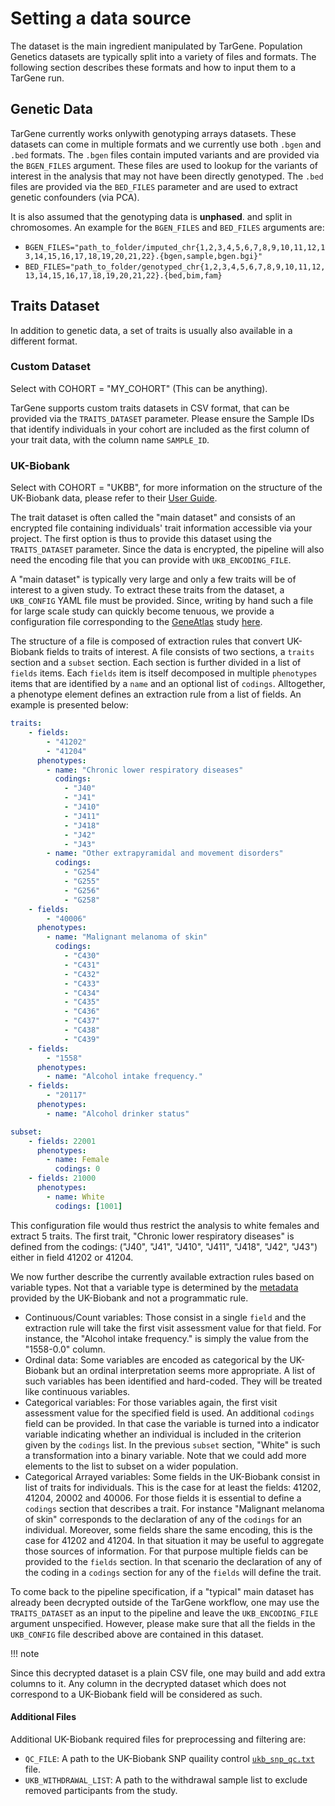 # Setting a data source

The dataset is the main ingredient manipulated by TarGene. Population Genetics datasets are typically split into a variety of files and formats. The following section describes these formats and how to input them to a TarGene run.

## Genetic Data

TarGene currently works onlywith genotyping arrays datasets. These datasets can come in multiple formats and we currently use both `.bgen` and `.bed` formats. The `.bgen` files contain imputed variants and are provided via the `BGEN_FILES` argument. These files are used to lookup for the variants of interest in the analysis that may not have been directly genotyped. The `.bed` files are provided via the `BED_FILES` parameter and are used to extract genetic confounders (via PCA). 

It is also assumed that the genotyping data is **unphased**. and split in chromosomes. An example for the `BGEN_FILES` and `BED_FILES` arguments are:

- `BGEN_FILES="path_to_folder/imputed_chr{1,2,3,4,5,6,7,8,9,10,11,12,13,14,15,16,17,18,19,20,21,22}.{bgen,sample,bgen.bgi}"` 
- `BED_FILES="path_to_folder/genotyped_chr{1,2,3,4,5,6,7,8,9,10,11,12,13,14,15,16,17,18,19,20,21,22}.{bed,bim,fam}`

## Traits Dataset

In addition to genetic data, a set of traits is usually also available in a different format.

### Custom Dataset

Select with COHORT = "MY_COHORT" (This can be anything).

TarGene supports custom traits datasets in CSV format, that can be provided via the `TRAITS_DATASET` parameter. Please ensure the Sample IDs that identify individuals in your cohort are included as the first column of your trait data, with the column name `SAMPLE_ID`.

### UK-Biobank

Select with COHORT = "UKBB", for more information on the structure of the UK-Biobank data, please refer to their [User Guide](https://biobank.ndph.ox.ac.uk/crystal/exinfo.cgi?src=accessing_data_guide).

The trait dataset is often called the "main dataset" and consists of an encrypted file containing individuals' trait information accessible via your project. The first option is thus to provide this dataset using the `TRAITS_DATASET` parameter. Since the data is encrypted, the pipeline will also need the encoding file that you can provide with `UKB_ENCODING_FILE`.

A "main dataset" is typically very large and only a few traits will be of interest to a given study. To extract these traits from the dataset, a `UKB_CONFIG` YAML file must be provided. Since, writing by hand such a file for large scale study can quickly become tenuous, we provide a configuration file corresponding to the [GeneAtlas](http://geneatlas.roslin.ed.ac.uk/) study [here](https://github.com/TARGENE/UKBMain.jl/blob/main/data/ukbconfig.yaml).

The structure of a file is composed of extraction rules that convert UK-Biobank fields to traits of interest. A file consists of two sections, a `traits` section and a `subset` section. Each section is further divided in a list of `fields` items. Each `fields` item is itself decomposed in multiple `phenotypes` items that are identified by a `name` and an optional list of `codings`. Alltogether, a phenotype element defines an extraction rule from a list of fields. An example is presented below:

```yaml
traits:
    - fields:
        - "41202"
        - "41204"
      phenotypes:
        - name: "Chronic lower respiratory diseases"
          codings:
            - "J40"
            - "J41"
            - "J410"
            - "J411"
            - "J418"
            - "J42"
            - "J43"
        - name: "Other extrapyramidal and movement disorders"
          codings:
            - "G254"
            - "G255"
            - "G256"
            - "G258"
    - fields:
        - "40006"
      phenotypes:
        - name: "Malignant melanoma of skin"
          codings:
            - "C430"
            - "C431"
            - "C432"
            - "C433"
            - "C434"
            - "C435"
            - "C436"
            - "C437"
            - "C438"
            - "C439"
    - fields:
        - "1558"
      phenotypes:
        - name: "Alcohol intake frequency."
    - fields:
        - "20117"
      phenotypes:
        - name: "Alcohol drinker status"

subset: 
    - fields: 22001
      phenotypes:
        - name: Female
          codings: 0
    - fields: 21000
      phenotypes:
        - name: White
          codings: [1001]
```

This configuration file would thus restrict the analysis to white females and extract 5 traits. The first trait, "Chronic lower respiratory diseases" is defined from the codings: ("J40", "J41", "J410", "J411", "J418", "J42", "J43") either in field 41202 or 41204.

We now further describe the currently available extraction rules based on variable types. Not that a variable type is determined by the [metadata](https://biobank.ndph.ox.ac.uk/ukb/schema.cgi?id=1) provided by the UK-Biobank and not a programmatic rule.

- Continuous/Count variables: Those consist in a single `field` and the extraction rule will take the first visit assessment value for that field. For instance, the "Alcohol intake frequency." is simply the value from the "1558-0.0" column.
- Ordinal data: Some variables are encoded as categorical by the UK-Biobank but an ordinal interpretation seems more appropriate. A list of such variables has been identified and hard-coded. They will be treated like continuous variables.
- Categorical variables: For those variables again, the first visit assessment value for the specified field is used. An additional `codings` field can be provided. In that case the variable is turned into a indicator variable indicating whether an individual is included in the criterion given by the `codings` list. In the previous `subset` section, "White" is such a transformation into a binary variable. Note that we could add more elements to the list to subset on a wider population.
- Categorical Arrayed variables: Some fields in the UK-Biobank consist in list of traits for individuals. This is the case for at least the fields: 41202, 41204, 20002 and 40006. For those fields it is essential to define a `codings` section that describes a trait. For instance "Malignant melanoma of skin" corresponds to the declaration of any of the `codings` for an individual. Moreover, some fields share the same encoding, this is the case for  41202 and 41204. In that situation it may be useful to aggregate those sources of information. For that purpose multiple fields can be provided to the `fields` section. In that scenario the declaration of any of the coding in a `codings` section for any of the `fields` will define the trait.

To come back to the pipeline specification, if a "typical" main dataset has already been decrypted outside of the TarGene workflow, one may use the `TRAITS_DATASET` as an input to the pipeline and leave the `UKB_ENCODING_FILE` argument unspecified. However, please make sure that all the fields in the `UKB_CONFIG` file described above are contained in this dataset.

!!! note

  Since this decrypted dataset is a plain CSV file, one may build and add extra columns to it. Any column in the decrypted dataset which does not correspond to a UK-Biobank field will be considered as such.

#### Additional Files

Additional UK-Biobank required files for preprocessing and filtering are:

- `QC_FILE`: A path to the UK-Biobank SNP quaility control [`ukb_snp_qc.txt`](https://biobank.ctsu.ox.ac.uk/crystal/refer.cgi?id=1955) file.
- `UKB_WITHDRAWAL_LIST`: A path to the withdrawal sample list to exclude removed participants from the study.
